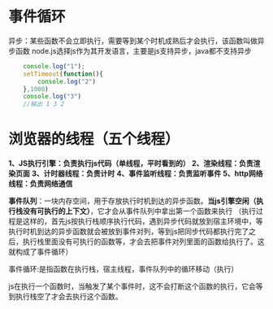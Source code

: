 # 事件循环
异步：某些函数不会立即执行，需要等到某个时机成熟后才会执行，该函数叫做异步函数
node.js选择js作为其开发语言，主要是js支持异步，java都不支持异步

```js
    console.log("1");
    setTimeout(function(){
        console.log("2")
    },1000)
    console.log("3")
    //输出 1 3 2 

```

# 浏览器的线程（五个线程）
**1、JS执行引擎：负责执行js代码（单线程，平时看到的）**
**2、渲染线程：负责渲染页面**
**3、计时器线程：负责计时**
**4、事件监听线程：负责监听事件**
**5、http网络线程：负责网络通信**

**事件队列**：一块内存空间，用于存放执行时机到达的异步函数。**当js引擎空闲（执行栈没有可执行的上下文）**，它才会从事件队列中拿出第一个函数来执行 
（执行过程是这样的，首先js按执行栈顺序执行代码，遇到异步代码就放到宿主环境中，等执行时机到达的异步函数就会被放到事件对列，等到js把同步代码都执行完了之后，执行栈里面没有可执行的函数等，才会去把事件对列里面的函数给执行了。这就构成了事件循环）

事件循环:是指函数在执行栈，宿主线程，事件队列中的循环移动（执行）

js在执行一个函数时，当触发了某个事件时，这不会打断这个函数的执行，它会等到执行栈空了才会去执行这个函数。